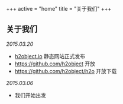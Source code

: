 +++
active = "home"
title = "关于我们"
+++

关于我们
---

*2015.03.20*
	
*	[h2object.io](http://h2object.io) 静态网站正式发布
*	https://github.com/h2object 开放
*	https://github.com/h2object/h2o 开放下载

*2015.03.06*
	
*	我们开始出发
